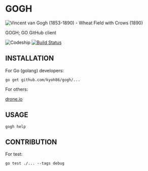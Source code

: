 # GOGH

![Vincent van Gogh (1853-1890) - Wheat Field with Crows (1890)](https://upload.wikimedia.org/wikipedia/commons/thumb/f/f3/Vincent_van_Gogh_%281853-1890%29_-_Wheat_Field_with_Crows_%281890%29.jpg/800px-Vincent_van_Gogh_%281853-1890%29_-_Wheat_Field_with_Crows_%281890%29.jpg "Vincent van Gogh [Public domain], via Wikimedia Commons")

GOGH; GO GitHub client

![Codeship](https://img.shields.io/codeship/93571bb0-89d4-0133-ce96-7ad65eb0c455.svg)
[![Build Status](https://drone.io/github.com/kyoh86/gogh/status.png)](https://drone.io/github.com/kyoh86/gogh/latest)

## INSTALLATION

For Go (golang) developers:

```
go get github.com/kyoh86/gogh/...
```

For others:

[drone.io](https://drone.io/github.com/kyoh86/gogh/files)

## USAGE

```
gogh help
```

## CONTRIBUTION

For test:

```
go test ./... --tags debug
```
